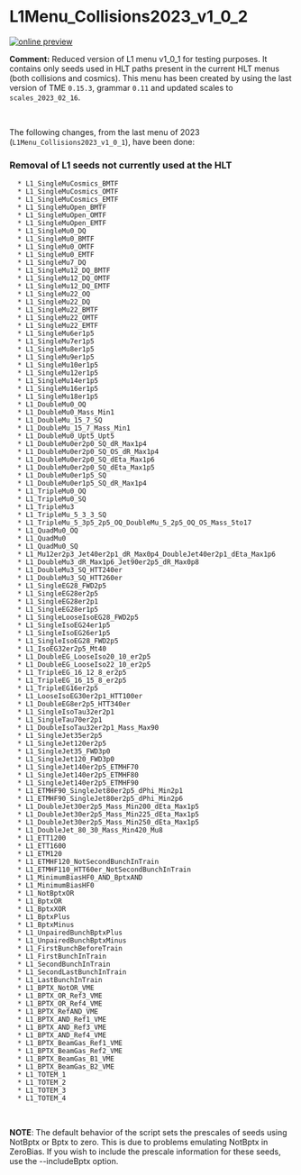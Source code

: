 # L1Menu_Collisions2023_v1_0_2

[![online preview](https://img.shields.io/badge/Online%20preview-click%20here-blue)](https://htmlpreview.github.io/?https://github.com/cms-l1-dpg/L1MenuRun3/blob/master/development/L1Menu_Collisions2023_v1_0_2/L1Menu_Collisions2023_v1_0_2.html)

**Comment:** 
Reduced version of L1 menu v1_0_1 for testing purposes. It contains only seeds used in HLT paths present in the current HLT menus (both collisions and cosmics).
This menu has been created by using the last version of TME `0.15.3`, grammar `0.11` and updated scales to `scales_2023_02_16`.

<br/>

The following changes, from the last menu of 2023 (`L1Menu_Collisions2023_v1_0_1`), have been done:

### Removal of L1 seeds not currently used at the HLT
      * L1_SingleMuCosmics_BMTF
      * L1_SingleMuCosmics_OMTF
      * L1_SingleMuCosmics_EMTF
      * L1_SingleMuOpen_BMTF
      * L1_SingleMuOpen_OMTF
      * L1_SingleMuOpen_EMTF
      * L1_SingleMu0_DQ
      * L1_SingleMu0_BMTF
      * L1_SingleMu0_OMTF
      * L1_SingleMu0_EMTF
      * L1_SingleMu7_DQ
      * L1_SingleMu12_DQ_BMTF
      * L1_SingleMu12_DQ_OMTF
      * L1_SingleMu12_DQ_EMTF
      * L1_SingleMu22_OQ
      * L1_SingleMu22_DQ
      * L1_SingleMu22_BMTF
      * L1_SingleMu22_OMTF
      * L1_SingleMu22_EMTF
      * L1_SingleMu6er1p5
      * L1_SingleMu7er1p5
      * L1_SingleMu8er1p5
      * L1_SingleMu9er1p5
      * L1_SingleMu10er1p5
      * L1_SingleMu12er1p5
      * L1_SingleMu14er1p5
      * L1_SingleMu16er1p5
      * L1_SingleMu18er1p5
      * L1_DoubleMu0_OQ
      * L1_DoubleMu0_Mass_Min1
      * L1_DoubleMu_15_7_SQ
      * L1_DoubleMu_15_7_Mass_Min1
      * L1_DoubleMu0_Upt5_Upt5
      * L1_DoubleMu0er2p0_SQ_dR_Max1p4
      * L1_DoubleMu0er2p0_SQ_OS_dR_Max1p4
      * L1_DoubleMu0er2p0_SQ_dEta_Max1p6
      * L1_DoubleMu0er2p0_SQ_dEta_Max1p5
      * L1_DoubleMu0er1p5_SQ
      * L1_DoubleMu0er1p5_SQ_dR_Max1p4
      * L1_TripleMu0_OQ
      * L1_TripleMu0_SQ
      * L1_TripleMu3
      * L1_TripleMu_5_3_3_SQ
      * L1_TripleMu_5_3p5_2p5_OQ_DoubleMu_5_2p5_OQ_OS_Mass_5to17
      * L1_QuadMu0_OQ
      * L1_QuadMu0
      * L1_QuadMu0_SQ
      * L1_Mu12er2p3_Jet40er2p1_dR_Max0p4_DoubleJet40er2p1_dEta_Max1p6
      * L1_DoubleMu3_dR_Max1p6_Jet90er2p5_dR_Max0p8
      * L1_DoubleMu3_SQ_HTT240er
      * L1_DoubleMu3_SQ_HTT260er
      * L1_SingleEG28_FWD2p5
      * L1_SingleEG28er2p5
      * L1_SingleEG28er2p1
      * L1_SingleEG28er1p5
      * L1_SingleLooseIsoEG28_FWD2p5
      * L1_SingleIsoEG24er1p5
      * L1_SingleIsoEG26er1p5
      * L1_SingleIsoEG28_FWD2p5
      * L1_IsoEG32er2p5_Mt40
      * L1_DoubleEG_LooseIso20_10_er2p5
      * L1_DoubleEG_LooseIso22_10_er2p5
      * L1_TripleEG_16_12_8_er2p5
      * L1_TripleEG_16_15_8_er2p5
      * L1_TripleEG16er2p5
      * L1_LooseIsoEG30er2p1_HTT100er
      * L1_DoubleEG8er2p5_HTT340er
      * L1_SingleIsoTau32er2p1
      * L1_SingleTau70er2p1
      * L1_DoubleIsoTau32er2p1_Mass_Max90
      * L1_SingleJet35er2p5
      * L1_SingleJet120er2p5
      * L1_SingleJet35_FWD3p0
      * L1_SingleJet120_FWD3p0
      * L1_SingleJet140er2p5_ETMHF70
      * L1_SingleJet140er2p5_ETMHF80
      * L1_SingleJet140er2p5_ETMHF90
      * L1_ETMHF90_SingleJet80er2p5_dPhi_Min2p1
      * L1_ETMHF90_SingleJet80er2p5_dPhi_Min2p6
      * L1_DoubleJet30er2p5_Mass_Min200_dEta_Max1p5
      * L1_DoubleJet30er2p5_Mass_Min225_dEta_Max1p5
      * L1_DoubleJet30er2p5_Mass_Min250_dEta_Max1p5
      * L1_DoubleJet_80_30_Mass_Min420_Mu8
      * L1_ETT1200
      * L1_ETT1600
      * L1_ETM120
      * L1_ETMHF120_NotSecondBunchInTrain
      * L1_ETMHF110_HTT60er_NotSecondBunchInTrain
      * L1_MinimumBiasHF0_AND_BptxAND
      * L1_MinimumBiasHF0
      * L1_NotBptxOR
      * L1_BptxOR
      * L1_BptxXOR
      * L1_BptxPlus
      * L1_BptxMinus
      * L1_UnpairedBunchBptxPlus
      * L1_UnpairedBunchBptxMinus
      * L1_FirstBunchBeforeTrain
      * L1_FirstBunchInTrain
      * L1_SecondBunchInTrain
      * L1_SecondLastBunchInTrain
      * L1_LastBunchInTrain
      * L1_BPTX_NotOR_VME
      * L1_BPTX_OR_Ref3_VME
      * L1_BPTX_OR_Ref4_VME
      * L1_BPTX_RefAND_VME
      * L1_BPTX_AND_Ref1_VME
      * L1_BPTX_AND_Ref3_VME
      * L1_BPTX_AND_Ref4_VME
      * L1_BPTX_BeamGas_Ref1_VME
      * L1_BPTX_BeamGas_Ref2_VME
      * L1_BPTX_BeamGas_B1_VME
      * L1_BPTX_BeamGas_B2_VME
      * L1_TOTEM_1
      * L1_TOTEM_2
      * L1_TOTEM_3
      * L1_TOTEM_4


<br/>

**NOTE**: The default behavior of the script sets the prescales of seeds using NotBptx or Bptx to zero. This is due to problems emulating NotBptx in ZeroBias. If you wish to include the prescale information for these seeds, use the --includeBptx option.
